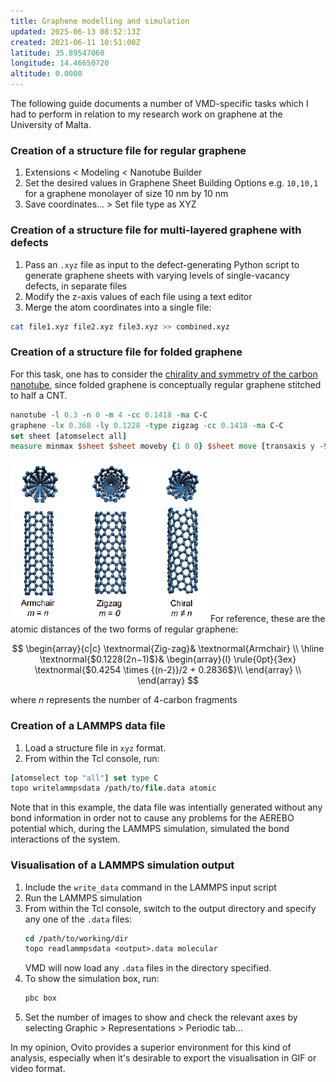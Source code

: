```yaml
---
title: Graphene modelling and simulation
updated: 2025-06-13 08:52:13Z
created: 2021-06-11 10:51:00Z
latitude: 35.89547060
longitude: 14.46650720
altitude: 0.0000
---
```


The following guide documents a number of VMD-specific tasks which I had to perform in relation to my research work on graphene at the University of Malta.

### Creation of a structure file for regular graphene

1.  Extensions < Modeling < Nanotube Builder
2.  Set the desired values in Graphene Sheet Building Options e.g. `10,10,1` for a graphene monolayer of size 10 nm by 10 nm
3.  Save coordinates... > Set file type as XYZ

### Creation of a structure file for multi-layered graphene with defects

1. Pass an `.xyz` file as input to the defect-generating Python script to generate graphene sheets with varying levels of single-vacancy defects, in separate files
2. Modify the z-axis values of each file using a text editor
3. Merge the atom coordinates into a single file:

```bash
cat file1.xyz file2.xyz file3.xyz >> combined.xyz
```

### Creation of a structure file for folded graphene

For this task, one has to consider the [chirality and symmetry of the carbon nanotube](http://www.photon.t.u-tokyo.ac.jp/~maruyama/kataura/chirality.html), since folded graphene is conceptually regular graphene stitched to half a CNT.

```tcl
nanotube -l 0.3 -n 0 -m 4 -cc 0.1418 -ma C-C
graphene -lx 0.368 -ly 0.1228 -type zigzag -cc 0.1418 -ma C-C
set sheet [atomselect all]
measure minmax $sheet $sheet moveby {1 0 0} $sheet move [transaxis y -90]
```

![](./_resources/VMD_0.png) For reference, these are the atomic distances of the two forms of regular graphene:

$$
\begin{array}{c|c}
\textnormal{Zig-zag}& \textnormal{Armchair} \\
\hline
\textnormal{$0.1228(2n−1)$}&
\begin{array}{l}  \rule{0pt}{3ex}
\textnormal{$0.4254 \times {(n-2)}/2 + 0.2836$}\\
\end{array} \\
\end{array}
$$

where _n_ represents the number of 4-carbon fragments

### Creation of a LAMMPS data file

1. Load a structure file in `xyz` format.
2. From within the Tcl console, run:

```tcl
[atomselect top "all"] set type C
topo writelammpsdata /path/to/file.data atomic
```

Note that in this example, the data file was intentially generated without any bond information in order not to cause any problems for the AEREBO potential which, during the LAMMPS simulation, simulated the bond interactions of the system.

### Visualisation of a LAMMPS simulation output

1.  Include the `write_data` command in the LAMMPS input script
2.  Run the LAMMPS simulation
3.  From within the Tcl console, switch to the output directory and specify any one of the `.data` files:
    ```tcl
    cd /path/to/working/dir
    topo readlammpsdata <output>.data molecular
    ```
    VMD will now load any `.data` files in the directory specified.
4.  To show the simulation box, run:
    ```tcl
    pbc box
    ```
5.  Set the number of images to show and check the relevant axes by selecting Graphic > Representations > Periodic tab...

In my opinion, Ovito provides a superior environment for this kind of analysis, especially when it's desirable to export the visualisation in GIF or video format.
